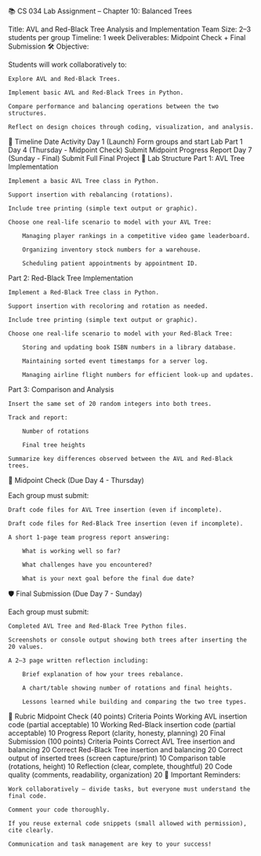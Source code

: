 📚 CS 034 Lab Assignment – Chapter 10: Balanced Trees

Title: AVL and Red-Black Tree Analysis and Implementation
Team Size: 2–3 students per group
Timeline: 1 week
Deliverables: Midpoint Check + Final Submission
🛠️ Objective:

Students will work collaboratively to:

    Explore AVL and Red-Black Trees.

    Implement basic AVL and Red-Black Trees in Python.

    Compare performance and balancing operations between the two structures.

    Reflect on design choices through coding, visualization, and analysis.

📅 Timeline
Date 	Activity
Day 1 (Launch) 	Form groups and start Lab Part 1
Day 4 (Thursday - Midpoint Check) 	Submit Midpoint Progress Report
Day 7 (Sunday - Final) 	Submit Full Final Project
🧹 Lab Structure
Part 1: AVL Tree Implementation

    Implement a basic AVL Tree class in Python.

    Support insertion with rebalancing (rotations).

    Include tree printing (simple text output or graphic).

    Choose one real-life scenario to model with your AVL Tree:

        Managing player rankings in a competitive video game leaderboard.

        Organizing inventory stock numbers for a warehouse.

        Scheduling patient appointments by appointment ID.

Part 2: Red-Black Tree Implementation

    Implement a Red-Black Tree class in Python.

    Support insertion with recoloring and rotation as needed.

    Include tree printing (simple text output or graphic).

    Choose one real-life scenario to model with your Red-Black Tree:

        Storing and updating book ISBN numbers in a library database.

        Maintaining sorted event timestamps for a server log.

        Managing airline flight numbers for efficient look-up and updates.

Part 3: Comparison and Analysis

    Insert the same set of 20 random integers into both trees.

    Track and report:

        Number of rotations

        Final tree heights

    Summarize key differences observed between the AVL and Red-Black trees.

📝 Midpoint Check (Due Day 4 - Thursday)

Each group must submit:

    Draft code files for AVL Tree insertion (even if incomplete).

    Draft code files for Red-Black Tree insertion (even if incomplete).

    A short 1-page team progress report answering:

        What is working well so far?

        What challenges have you encountered?

        What is your next goal before the final due date?

🛡️ Final Submission (Due Day 7 - Sunday)

Each group must submit:

    Completed AVL Tree and Red-Black Tree Python files.

    Screenshots or console output showing both trees after inserting the 20 values.

    A 2–3 page written reflection including:

        Brief explanation of how your trees rebalance.

        A chart/table showing number of rotations and final heights.

        Lessons learned while building and comparing the two tree types.

📏 Rubric
Midpoint Check (40 points)
Criteria 	Points
Working AVL insertion code (partial acceptable) 	10
Working Red-Black insertion code (partial acceptable) 	10
Progress Report (clarity, honesty, planning) 	20
Final Submission (100 points)
Criteria 	Points
Correct AVL Tree insertion and balancing 	20
Correct Red-Black Tree insertion and balancing 	20
Correct output of inserted trees (screen capture/print) 	10
Comparison table (rotations, height) 	10
Reflection (clear, complete, thoughtful) 	20
Code quality (comments, readability, organization) 	20
🧐 Important Reminders:

    Work collaboratively — divide tasks, but everyone must understand the final code.

    Comment your code thoroughly.

    If you reuse external code snippets (small allowed with permission), cite clearly.

    Communication and task management are key to your success!
